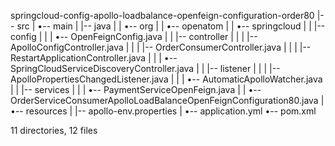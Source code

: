 springcloud-config-apollo-loadbalance-openfeign-configuration-order80
|-- src
|   •-- main
|       |-- java
|       |   •-- org
|       |       •-- openatom
|       |           •-- springcloud
|       |               |-- config
|       |               |   •-- OpenFeignConfig.java
|       |               |-- controller
|       |               |   |-- ApolloConfigController.java
|       |               |   |-- OrderConsumerController.java
|       |               |   |-- RestartApplicationController.java
|       |               |   •-- SpringCloudServiceDiscoveryController.java
|       |               |-- listener
|       |               |   |-- ApolloPropertiesChangedListener.java
|       |               |   •-- AutomaticApolloWatcher.java
|       |               |-- services
|       |               |   •-- PaymentServiceOpenFeign.java
|       |               •-- OrderServiceConsumerApolloLoadBalanceOpenFeignConfiguration80.java
|       •-- resources
|           |-- apollo-env.properties
|           •-- application.yml
•-- pom.xml

11 directories, 12 files
